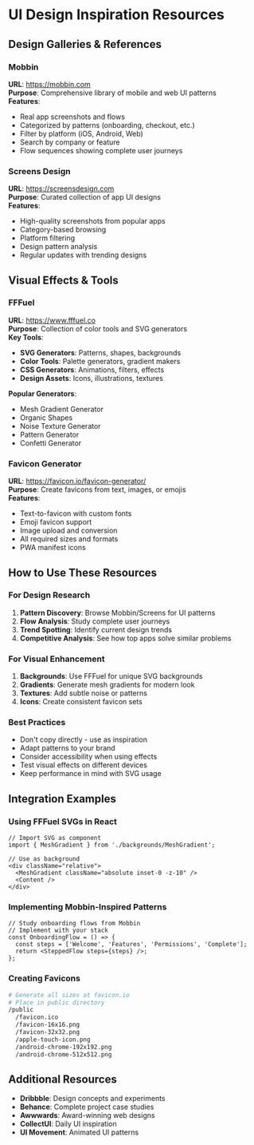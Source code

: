 # UI Design Inspiration Resources

## Design Galleries & References

### Mobbin
**URL**: https://mobbin.com  
**Purpose**: Comprehensive library of mobile and web UI patterns  
**Features**:
- Real app screenshots and flows
- Categorized by patterns (onboarding, checkout, etc.)
- Filter by platform (iOS, Android, Web)
- Search by company or feature
- Flow sequences showing complete user journeys

### Screens Design
**URL**: https://screensdesign.com  
**Purpose**: Curated collection of app UI designs  
**Features**:
- High-quality screenshots from popular apps
- Category-based browsing
- Platform filtering
- Design pattern analysis
- Regular updates with trending designs

## Visual Effects & Tools

### FFFuel
**URL**: https://www.fffuel.co  
**Purpose**: Collection of color tools and SVG generators  
**Key Tools**:
- **SVG Generators**: Patterns, shapes, backgrounds
- **Color Tools**: Palette generators, gradient makers
- **CSS Generators**: Animations, filters, effects
- **Design Assets**: Icons, illustrations, textures

**Popular Generators**:
- Mesh Gradient Generator
- Organic Shapes
- Noise Texture Generator
- Pattern Generator
- Confetti Generator

### Favicon Generator
**URL**: https://favicon.io/favicon-generator/  
**Purpose**: Create favicons from text, images, or emojis  
**Features**:
- Text-to-favicon with custom fonts
- Emoji favicon support
- Image upload and conversion
- All required sizes and formats
- PWA manifest icons

## How to Use These Resources

### For Design Research
1. **Pattern Discovery**: Browse Mobbin/Screens for UI patterns
2. **Flow Analysis**: Study complete user journeys
3. **Trend Spotting**: Identify current design trends
4. **Competitive Analysis**: See how top apps solve similar problems

### For Visual Enhancement
1. **Backgrounds**: Use FFFuel for unique SVG backgrounds
2. **Gradients**: Generate mesh gradients for modern look
3. **Textures**: Add subtle noise or patterns
4. **Icons**: Create consistent favicon sets

### Best Practices
- Don't copy directly - use as inspiration
- Adapt patterns to your brand
- Consider accessibility when using effects
- Test visual effects on different devices
- Keep performance in mind with SVG usage

## Integration Examples

### Using FFFuel SVGs in React
```tsx
// Import SVG as component
import { MeshGradient } from './backgrounds/MeshGradient';

// Use as background
<div className="relative">
  <MeshGradient className="absolute inset-0 -z-10" />
  <Content />
</div>
```

### Implementing Mobbin-Inspired Patterns
```tsx
// Study onboarding flows from Mobbin
// Implement with your stack
const OnboardingFlow = () => {
  const steps = ['Welcome', 'Features', 'Permissions', 'Complete'];
  return <SteppedFlow steps={steps} />;
};
```

### Creating Favicons
```bash
# Generate all sizes at favicon.io
# Place in public directory
/public
  /favicon.ico
  /favicon-16x16.png
  /favicon-32x32.png
  /apple-touch-icon.png
  /android-chrome-192x192.png
  /android-chrome-512x512.png
```

## Additional Resources
- **Dribbble**: Design concepts and experiments
- **Behance**: Complete project case studies
- **Awwwards**: Award-winning web designs
- **CollectUI**: Daily UI inspiration
- **UI Movement**: Animated UI patterns